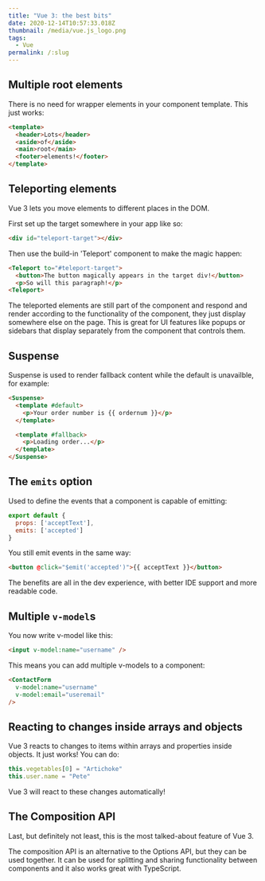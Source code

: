 ```yaml
---
title: "Vue 3: the best bits"
date: 2020-12-14T10:57:33.018Z
thumbnail: /media/vue.js_logo.png
tags:
  - Vue
permalink: /:slug
---
```

## Multiple root elements

There is no need for wrapper elements in your component template. This just works:

```html
<template>
  <header>Lots</header>
  <aside>of</aside>
  <main>root</main>
  <footer>elements!</footer>
</template>
```

## Teleporting elements

Vue 3 lets you move elements to different places in the DOM.

First set up the target somewhere in your app like so:

```html
<div id="teleport-target"></div>
```

Then use the build-in 'Teleport' component to make the magic happen:

```html
<Teleport to="#teleport-target">
  <button>The button magically appears in the target div!</button>
  <p>So will this paragraph!</p>
<Teleport>
```
The teleported elements are still part of the component and respond and render according to the functionality of the component, they just display somewhere else on the page. This is great for UI features like popups or sidebars that display separately from the component that controls them.

## Suspense
Suspense is used to render fallback content while the default is unavailble, for example:

```html
<Suspense>
  <template #default>
    <p>Your order number is {{ ordernum }}</p>
  </template>

  <template #fallback>
    <p>Loading order...</p>
  </template>
</Suspense>
```

## The `emits` option

Used to define the events that a component is capable of emitting:

```js
export default {
  props: ['acceptText'],
  emits: ['accepted']
}
```

You still emit events in the same way:

```html
<button @click="$emit('accepted')">{{ acceptText }}</button>
```

The benefits are all in the dev experience, with better IDE support and more readable code.

## Multiple `v-model`s

You now write v-model like this:

```html
<input v-model:name="username" />
```

This means you can add multiple v-models to a component:

```html
<ContactForm
  v-model:name="username"
  v-model:email="useremail"
/>
```
## Reacting to changes inside arrays and objects

Vue 3 reacts to changes to items within arrays and properties inside objects. It just works! You can do:

```js
this.vegetables[0] = "Artichoke"
this.user.name = "Pete"
```
Vue 3 will react to these changes automatically!

## The Composition API

Last, but definitely not least, this is the most talked-about feature of Vue 3. 

The composition API is an alternative to the Options API, but they can be used together. It can be used for splitting and sharing functionality between components and it also works great with TypeScript.


